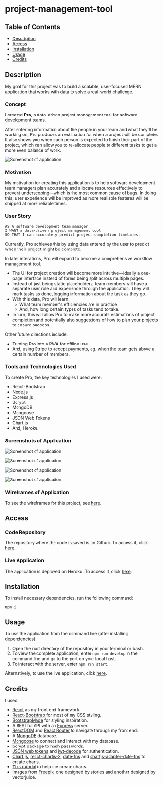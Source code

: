# project-management-tool

## Table of Contents

* [Description](#description)
* [Access](#access)
* [Installation](#installation)
* [Usage](#usage)
* [Credits](#credits)

## Description

My goal for this project was to build a scalable, user-focused MERN application that works with data to solve a real-world challenge.

### Concept

I created **Pro**, a data-driven project management tool for software development teams. 

After entering information about the people in your team and what they'll be working on, Pro produces an estimation for when a project will be complete. It also shows you when each person is expected to finish their part of the project, which can allow you to re-allocate people to different tasks to get a more even balance of work. 

![Screenshot of application](./assets/images/screenshot-of-application-project.png)

### Motivation

My motivation for creating this application is to help software development team managers plan accurately and allocate resources effectively to prevent underscoping—which is the most common cause of bugs. In doing this, user experience will be improved as more realiable features will be shipped at more reliable times.

### User Story

```
AS A software development team manager
I WANT a data-driven project management tool
SO THAT I can accurately predict project completion timelines.
```

Currently, Pro achieves this by using data entered by the user to predict when their project might be complete.

In later interations, Pro will expand to become a comprehensive workflow management tool. 
- The UI for project creation will become more intuitive—ideally a one-page interface instead of forms being split across multiple pages.
- Instead of just being static placeholders, team members will have a separate user role and experience through the application. They will mark tasks as done, logging information about the task as they go.
- With this data, Pro will learn:
  - What team member's efficiencies are in practice
  - And, how long certain types of tasks tend to take.
- In turn, this will allow Pro to make more accurate estimations of project completion and potentially also suggestions of how to plan your projects to ensure success.

Other future directions include:
- Turning Pro into a PWA for offline use
- And, using Stripe to accept payments, eg. when the team gets above a certain number of members.

### Tools and Technologies Used

To create Pro, the key technologies I used were:
- React-Bootstrap
- Node.js 
- Express.js
- Bcrypt
- MongoDB
- Mongoose
- JSON Web Tokens
- Chart.js
- And, Heroku.

### Screenshots of Application

![Screenshot of application](./assets/images/screenshot-of-application-home.png)

![Screenshot of application](./assets/images/screenshot-of-application-projects.png)

![Screenshot of application](./assets/images/screenshot-of-application-team.png)

![Screenshot of application](./assets/images/screenshot-of-application-form.png)

### Wireframes of Application

To see the wireframes for this project, see [here](./assets/wireframes/mvp/project-management-tool-mvp.pdf).

## Access

### Code Repository

The repository where the code is saved is on Github. To access it, click [here](https://github.com/hayleyarodgers/project-management-tool).

### Live Application

The application is deployed on Heroku. To access it, click [here](https://hayleyarodgers-pro.herokuapp.com/).

## Installation

To install necessary dependencies, run the following command:

```
npm i
```

## Usage

To use the application from the command line (after installing dependencies):
1. Open the root directory of the repository in your terminal or bash.
2. To view the complete application, enter ```npm run develop``` in the command line and go to the port on your local host. 
3. To interact with the server, enter ```npm run start```. 

Alternatively, to use the live application, click [here](https://hayleyarodgers-pro.herokuapp.com/).

## Credits
I used:
- [React](https://reactjs.org/) as my front end framework.
- [React-Bootstrap](https://react-bootstrap.github.io/getting-started/introduction/) for most of my CSS styling.
- [BootstrapMade](https://bootstrapmade.com/flexstart-bootstrap-startup-template/) for styling inspiration.
- A RESTful API with an [Express](https://expressjs.com/) server.
- [ReactDOM](https://reactjs.org/docs/react-dom.html) and [React Router](https://v5.reactrouter.com/web/guides/quick-start) to navigate through my front end.
- A [MongoDB](https://www.mongodb.com/) database. 
- [Mongoose](https://www.npmjs.com/package/mongoose) to connect and interact with my database.
- [bcrypt](https://www.npmjs.com/package/bcrypt) package to hash passwords.
- [JSON web tokens](https://www.npmjs.com/package/jsonwebtoken) and [jwt-decode](https://www.npmjs.com/package/jwt-decode) for authentication.
- [Chart.js](https://www.chartjs.org/docs/latest/), [react-chartjs-2](https://react-chartjs-2.js.org/), [date-fns](https://date-fns.org/) and [chartjs-adapter-date-fns](https://www.npmjs.com/package/chartjs-adapter-date-fns) to create charts.
- [This tutorial](https://blog.devgenius.io/using-chart-js-with-react-to-create-a-line-chart-showing-progress-over-time-3e34377b1391) to help me create charts.
- Images from [Freepik](http://www.freepik.com), one designed by stories and another designed by vectorjuice.